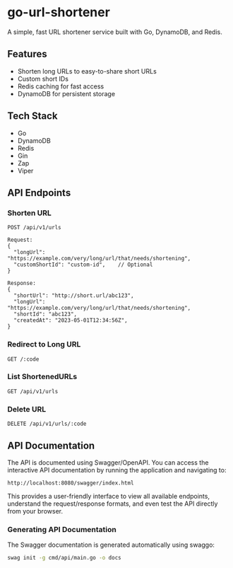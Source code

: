 # go-url-shortener

A simple, fast URL shortener service built with Go, DynamoDB, and Redis.

## Features

- Shorten long URLs to easy-to-share short URLs
- Custom short IDs
- Redis caching for fast access
- DynamoDB for persistent storage

## Tech Stack

- Go
- DynamoDB
- Redis
- Gin
- Zap
- Viper


## API Endpoints

### Shorten URL
```
POST /api/v1/urls

Request:
{
  "longUrl": "https://example.com/very/long/url/that/needs/shortening",
  "customShortId": "custom-id",    // Optional
}

Response:
{
  "shortUrl": "http://short.url/abc123",
  "longUrl": "https://example.com/very/long/url/that/needs/shortening",
  "shortId": "abc123",
  "createdAt": "2023-05-01T12:34:56Z",
}
```

### Redirect to Long URL
```
GET /:code
```


### List ShortenedURLs
```
GET /api/v1/urls
```




### Delete URL
```
DELETE /api/v1/urls/:code
```

## API Documentation

The API is documented using Swagger/OpenAPI. You can access the interactive API documentation by running the application and navigating to:

```
http://localhost:8080/swagger/index.html
```

This provides a user-friendly interface to view all available endpoints, understand the request/response formats, and even test the API directly from your browser.

### Generating API Documentation

The Swagger documentation is generated automatically using swaggo:

```bash
swag init -g cmd/api/main.go -o docs
```

